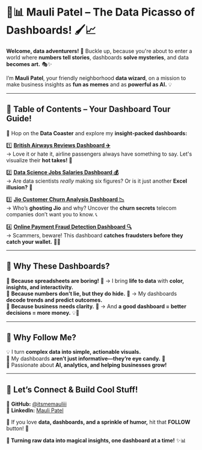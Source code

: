 # 🎨📊 **Mauli Patel – The Data Picasso of Dashboards!** 🖌️📈  

**Welcome, data adventurers!** 🚀 Buckle up, because you're about to enter a world where **numbers tell stories**, dashboards **solve mysteries**, and data **becomes art.** 🎭✨  

I’m **Mauli Patel**, your friendly neighborhood **data wizard**, on a mission to make business insights as **fun as memes** and as **powerful as AI.** 💡  

---

## 📌 **Table of Contents – Your Dashboard Tour Guide!**  

🎢 Hop on the **Data Coaster** and explore my **insight-packed dashboards:**  

1️⃣ **[British Airways Reviews Dashboard ✈️](https://github.com/itsmemauliii/Tableau-Dashboards/blob/main/British%20Airways%20Reviews%20Dashboard.png)**  
   → Love it or hate it, airline passengers always have something to say. Let's visualize their **hot takes!** 💬  

2️⃣ **[Data Science Jobs Salaries Dashboard 💰](https://github.com/itsmemauliii/Tableau-Dashboards/blob/main/Data%20Science%20Jobs%20Salaries%20Dashboard.png)**  
   → Are data scientists *really* making six figures? Or is it just another **Excel illusion?** 👀  

3️⃣ **[Jio Customer Churn Analysis Dashboard 📉](https://github.com/itsmemauliii/Tableau-Dashboards/blob/main/Jio%20Customer%20Churn%20Analysis%20Dashboard.png)**  
   → Who’s **ghosting Jio** and why? Uncover the **churn secrets** telecom companies don’t want you to know. 📞  

4️⃣ **[Online Payment Fraud Detection Dashboard 🔍](https://github.com/itsmemauliii/Tableau-Dashboards/blob/main/Online%20Payment%20Fraud%20Detection%20Dashboard.png)**  
   → Scammers, beware! This dashboard **catches fraudsters before they catch your wallet.** 🕵️‍♂️ 

---

## 🎯 **Why These Dashboards?**  

🔹 **Because spreadsheets are boring!** 📑 → I bring **life to data** with **color, insights, and interactivity.**  
🔹 **Because numbers don’t lie, but they do hide.** 🤯 → My dashboards **decode trends and predict outcomes.**  
🔹 **Because business needs clarity.** 🏢 → And **a good dashboard = better decisions = more money.** 💡💸  

---

## 🚀 **Why Follow Me?**  

💡 I turn **complex data into simple, actionable visuals.**  
🎨 My dashboards **aren’t just informative—they’re eye candy.** 🍬  
🤝 Passionate about **AI, analytics, and helping businesses grow!**  

---

## 📢 **Let’s Connect & Build Cool Stuff!**  

🔗 **GitHub:** [@itsmemauliii](https://github.com/itsmemauliii)  
🔗 **LinkedIn:** [Mauli Patel](https://www.linkedin.com/in/itsmemauliii)  

👀 If you love **data, dashboards, and a sprinkle of humor,** hit that **FOLLOW** button! 🚀  

**🔮 Turning raw data into magical insights, one dashboard at a time!** ✨📊
